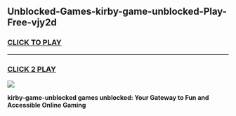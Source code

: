 
## Unblocked-Games-kirby-game-unblocked-Play-Free-vjy2d
<h3>
<a href="https://premium76.site?title=kirby-game-unblocked&ref=20M">CLICK TO PLAY</a></h3>
<hr>

<h3>
<a href="https://premium76.site?title=kirby-game-unblocked&ref=20M">CLICK 2 PLAY</a>
  
</h3>

<a href="https://premium76.site?title=kirby-game-unblocked&ref=19M"><img src="https://clearcache.store/games.png"></a>


**kirby-game-unblocked games unblocked: Your Gateway to Fun and Accessible Online Gaming**

